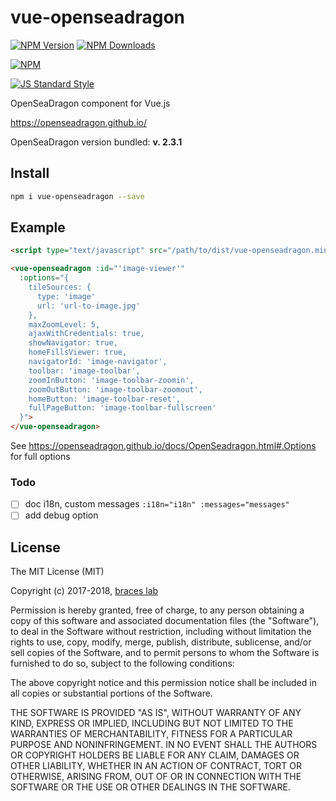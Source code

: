 # vue-openseadragon

[![NPM Version](http://img.shields.io/npm/v/vue-openseadragon.svg?style=flat)](https://www.npmjs.org/package/vue-openseadragon)
[![NPM Downloads](https://img.shields.io/npm/dm/vue-openseadragon.svg?style=flat)](https://www.npmjs.org/package/vue-openseadragon)

[![NPM](https://nodei.co/npm-dl/vue-openseadragon.png)](https://nodei.co/npm/vue-openseadragon/)

[![JS Standard Style](https://img.shields.io/badge/code%20style-standard-brightgreen.svg)](http://standardjs.com/)

OpenSeaDragon component for Vue.js

https://openseadragon.github.io/

OpenSeaDragon version bundled: **v. 2.3.1**

## Install

````bash
npm i vue-openseadragon --save
````

## Example

````html
<script type="text/javascript" src="/path/to/dist/vue-openseadragon.min.js"></script>

<vue-openseadragon :id="'image-viewer'" 
  :options="{
    tileSources: {
      type: 'image'
      url: 'url-to-image.jpg'
    },
    maxZoomLevel: 5,
    ajaxWithCredentials: true,
    showNavigator: true,
    homeFillsViewer: true,
    navigatorId: 'image-navigator',
    toolbar: 'image-toolbar',
    zoomInButton: 'image-toolbar-zoomin',
    zoomOutButton: 'image-toolbar-zoomout',
    homeButton: 'image-toolbar-reset',
    fullPageButton: 'image-toolbar-fullscreen'
  }">
</vue-openseadragon>
````

See https://openseadragon.github.io/docs/OpenSeadragon.html#.Options for full options

### Todo

- [ ] doc i18n, custom messages
  ``:i18n="i18n" :messages="messages"``
- [ ] add debug option

## License

The MIT License (MIT)

Copyright (c) 2017-2018, [braces lab](https://braceslab.com)

Permission is hereby granted, free of charge, to any person obtaining a copy
of this software and associated documentation files (the "Software"), to deal
in the Software without restriction, including without limitation the rights
to use, copy, modify, merge, publish, distribute, sublicense, and/or sell
copies of the Software, and to permit persons to whom the Software is
furnished to do so, subject to the following conditions:

The above copyright notice and this permission notice shall be included in all
copies or substantial portions of the Software.

THE SOFTWARE IS PROVIDED "AS IS", WITHOUT WARRANTY OF ANY KIND, EXPRESS OR
IMPLIED, INCLUDING BUT NOT LIMITED TO THE WARRANTIES OF MERCHANTABILITY,
FITNESS FOR A PARTICULAR PURPOSE AND NONINFRINGEMENT. IN NO EVENT SHALL THE
AUTHORS OR COPYRIGHT HOLDERS BE LIABLE FOR ANY CLAIM, DAMAGES OR OTHER
LIABILITY, WHETHER IN AN ACTION OF CONTRACT, TORT OR OTHERWISE, ARISING FROM,
OUT OF OR IN CONNECTION WITH THE SOFTWARE OR THE USE OR OTHER DEALINGS IN THE
SOFTWARE.
